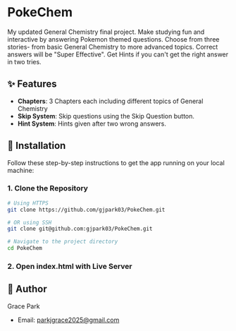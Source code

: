 # PokeChem

My updated General Chemistry final project. Make studying fun and interactive by answering Pokemon themed questions. Choose from three stories- from basic General Chemistry to more advanced topics. Correct answers will be "Super Effective". Get Hints if you can't get the right answer in two tries.

## ✨ Features

- **Chapters**: 3 Chapters each including different topics of General Chemistry
- **Skip System**: Skip questions using the Skip Question button.
- **Hint System**: Hints given after two wrong answers.

## 🚀 Installation

Follow these step-by-step instructions to get the app running on your local machine:

### 1. Clone the Repository

```bash
# Using HTTPS
git clone https://github.com/gjpark03/PokeChem.git

# OR using SSH
git clone git@github.com:gjpark03/PokeChem.git

# Navigate to the project directory
cd PokeChem
```

### 2. Open index.html with Live Server

## 👤 Author

Grace Park
- Email: parkjgrace2025@gmail.com